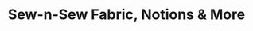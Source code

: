 ---
title: "Sew-n-Sew Fabric, Notions & More"
url: /chino-valley/sew-n-sew-fabric-notions-and-more/
shop: tailor
---